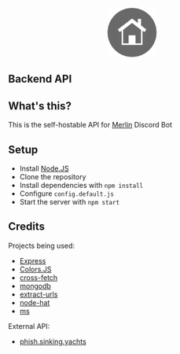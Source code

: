 <p align="center"><img src="https://github.com/NRGetRekt/Backend-API/raw/main/logo.png" alt="Logo" width="100"></p>

## Backend API

## What's this?
This is the self-hostable API for [Merlin](https://github.com/NRGetRekt/Merlin) Discord Bot

## Setup
- Install [Node.JS](https://nodejs.org)
- Clone the repository
- Install dependencies with ``npm install``
- Configure ``config.default.js``
- Start the server with ``npm start``

## Credits
Projects being used:
- [Express](https://github.com/expressjs/express)
- [Colors.JS](https://github.com/Marak/colors.js)
- [cross-fetch](https://github.com/lquixada/cross-fetch)
- [mongodb](https://github.com/mongodb/node-mongodb-native)
- [extract-urls](https://github.com/huckbit/extract-urls)
- [node-hat](https://github.com/substack/node-hat)
- [ms](https://github.com/vercel/ms)

External API:
- [phish.sinking.yachts](https://phish.sinking.yachts/docs)
